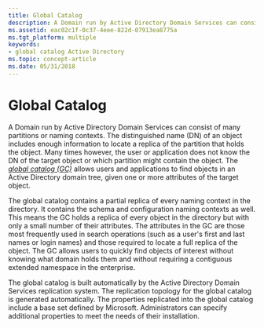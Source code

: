 ```yaml
---
title: Global Catalog
description: A Domain run by Active Directory Domain Services can consist of many partitions or naming contexts.
ms.assetid: eac02c1f-0c37-4eee-822d-07913ea8775a
ms.tgt_platform: multiple
keywords:
- global catalog Active Directory
ms.topic: concept-article
ms.date: 05/31/2018
---
```


# Global Catalog

A Domain run by Active Directory Domain Services can consist of many partitions or naming contexts. The distinguished name (DN) of an object includes enough information to locate a replica of the partition that holds the object. Many times however, the user or application does not know the DN of the target object or which partition might contain the object. The [*global catalog (GC)*](/previous-versions/windows/desktop/legacy/ms681905(v=vs.85)) allows users and applications to find objects in an Active Directory domain tree, given one or more attributes of the target object.

The global catalog contains a partial replica of every naming context in the directory. It contains the schema and configuration naming contexts as well. This means the GC holds a replica of every object in the directory but with only a small number of their attributes. The attributes in the GC are those most frequently used in search operations (such as a user's first and last names or login names) and those required to locate a full replica of the object. The GC allows users to quickly find objects of interest without knowing what domain holds them and without requiring a contiguous extended namespace in the enterprise.

The global catalog is built automatically by the Active Directory Domain Services replication system. The replication topology for the global catalog is generated automatically. The properties replicated into the global catalog include a base set defined by Microsoft. Administrators can specify additional properties to meet the needs of their installation.

 

 
